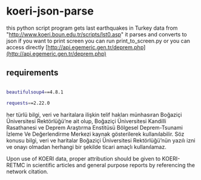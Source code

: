 # koeri-json-parse

this python script program gets last earthquakes in Turkey data from "http://www.koeri.boun.edu.tr/scripts/lst0.asp"  it parses and converts to json
if you want to print screen you can run print_to_screen.py
or you can access directly [http://api.egemeric.gen.tr/deprem.php](http://api.egemeric.gen.tr/deprem.php)

## requirements

```bash

beautifulsoup4==4.8.1

requests==2.22.0

```


her türlü bilgi, veri ve haritalara ilişkin telif hakları münhasıran Boğaziçi Üniversitesi Rektörlüğü’ne ait olup, Boğaziçi Üniversitesi Kandilli Rasathanesi ve Deprem Araştırma Enstitüsü Bölgesel Deprem-Tsunami İzleme Ve Değerlendirme Merkezi kaynak gösterilerek kullanılabilir. Söz konusu bilgi, veri ve haritalar Boğaziçi Üniversitesi Rektörlüğü’nün yazılı izni ve onayı olmadan herhangi bir şekilde ticari amaçlı kullanılamaz.



Upon use of KOERI data, proper attribution should be given to KOERI-RETMC in scientific articles and general purpose reports by referencing the network citation.
